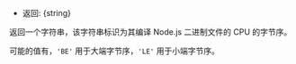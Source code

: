 <!-- YAML
added: v0.9.4
-->

* 返回: {string}

返回一个字符串，该字符串标识为其编译 Node.js 二进制文件的 CPU 的字节序。

可能的值有，`'BE'` 用于大端字节序，`'LE'` 用于小端字节序。

